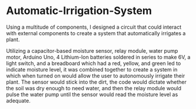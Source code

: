 # Automatic-Irrigation-System
Using a multitude of components, I designed a circuit that could interact with external components to create a system that automatically irrigates a plant.

Utilizing a capacitor-based moisture sensor, relay module, water pump motor, Arduino Uno, 4 Lithium-Ion batteries soldered in series to make 6V, a light switch, and a breadboard which had a red, yellow, and green led to indicate moisture level, it was combined together to create a system in which when turned on would allow the user to autonomously irrigate their plant. The sensor would stick into the dirt, the code would dictate whether the soil was dry enough to need water, and then the relay module would pulse the water pump until the sensor would read the moisture level as adequate.
